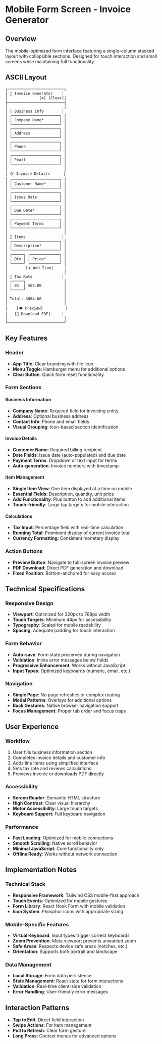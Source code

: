 # Mobile Form Screen - Invoice Generator

## Overview
The mobile-optimized form interface featuring a single-column stacked layout with collapsible sections. Designed for touch interaction and small screens while maintaining full functionality.

## ASCII Layout

```
┌─────────────────────────┐
│ 📄 Invoice Generator    │
│              [≡] [Clear]│
├─────────────────────────┤
│                         │
│ 🏢 Business Info        │
│ ┌─────────────────────┐ │
│ │ Company Name*       │ │
│ └─────────────────────┘ │
│ ┌─────────────────────┐ │
│ │ Address             │ │
│ └─────────────────────┘ │
│ ┌─────────────────────┐ │
│ │ Phone               │ │
│ └─────────────────────┘ │
│ ┌─────────────────────┐ │
│ │ Email               │ │
│ └─────────────────────┘ │
│                         │
│ 📋 Invoice Details      │
│ ┌─────────────────────┐ │
│ │ Customer Name*      │ │
│ └─────────────────────┘ │
│ ┌─────────────────────┐ │
│ │ Issue Date          │ │
│ └─────────────────────┘ │
│ ┌─────────────────────┐ │
│ │ Due Date*           │ │
│ └─────────────────────┘ │
│ ┌─────────────────────┐ │
│ │ Payment Terms       │ │
│ └─────────────────────┘ │
│                         │
│ 📝 Items                │
│ ┌─────────────────────┐ │
│ │ Description*        │ │
│ └─────────────────────┘ │
│ ┌─────┐ ┌─────────────┐ │
│ │ Qty │ │ Price*      │ │
│ └─────┘ └─────────────┘ │
│        [➕ Add Item]     │
│                         │
│ 🧮 Tax Rate             │
│ ┌─────┐                 │
│ │ 8%  │ $64.00          │
│ └─────┘                 │
│                         │
│ Total: $864.00          │
│                         │
│    [👁️ Preview]          │
│   [📄 Download PDF]     │
│                         │
└─────────────────────────┘
```

## Key Features

### Header
- **App Title**: Clear branding with file icon
- **Menu Toggle**: Hamburger menu for additional options
- **Clear Button**: Quick form reset functionality

### Form Sections

#### Business Information
- **Company Name**: Required field for invoicing entity
- **Address**: Optional business address
- **Contact Info**: Phone and email fields
- **Visual Grouping**: Icon-based section identification

#### Invoice Details
- **Customer Name**: Required billing recipient
- **Date Fields**: Issue date (auto-populated) and due date
- **Payment Terms**: Dropdown or text input for terms
- **Auto-generation**: Invoice numbers with timestamp

#### Item Management
- **Single Item View**: One item displayed at a time on mobile
- **Essential Fields**: Description, quantity, unit price
- **Add Functionality**: Plus button to add additional items
- **Touch-friendly**: Large tap targets for mobile interaction

#### Calculations
- **Tax Input**: Percentage field with real-time calculation
- **Running Total**: Prominent display of current invoice total
- **Currency Formatting**: Consistent monetary display

### Action Buttons
- **Preview Button**: Navigate to full-screen invoice preview
- **PDF Download**: Direct PDF generation and download
- **Fixed Position**: Bottom-anchored for easy access

## Technical Specifications

### Responsive Design
- **Viewport**: Optimized for 320px to 768px width
- **Touch Targets**: Minimum 44px for accessibility
- **Typography**: Scaled for mobile readability
- **Spacing**: Adequate padding for touch interaction

### Form Behavior
- **Auto-save**: Form state preserved during navigation
- **Validation**: Inline error messages below fields
- **Progressive Enhancement**: Works without JavaScript
- **Input Types**: Optimized keyboards (numeric, email, etc.)

### Navigation
- **Single Page**: No page refreshes or complex routing
- **Modal Patterns**: Overlays for additional options
- **Back Gestures**: Native browser navigation support
- **Focus Management**: Proper tab order and focus traps

## User Experience

### Workflow
1. User fills business information section
2. Completes invoice details and customer info
3. Adds line items using simplified interface
4. Sets tax rate and reviews calculations
5. Previews invoice or downloads PDF directly

### Accessibility
- **Screen Reader**: Semantic HTML structure
- **High Contrast**: Clear visual hierarchy
- **Motor Accessibility**: Large touch targets
- **Keyboard Support**: Full keyboard navigation

### Performance
- **Fast Loading**: Optimized for mobile connections
- **Smooth Scrolling**: Native scroll behavior
- **Minimal JavaScript**: Core functionality only
- **Offline Ready**: Works without network connection

## Implementation Notes

### Technical Stack
- **Responsive Framework**: Tailwind CSS mobile-first approach
- **Touch Events**: Optimized for mobile gestures
- **Form Library**: React Hook Form with mobile validation
- **Icon System**: Phosphor icons with appropriate sizing

### Mobile-Specific Features
- **Virtual Keyboard**: Input types trigger correct keyboards
- **Zoom Prevention**: Meta viewport prevents unwanted zoom
- **Safe Areas**: Respects device safe areas (notches, etc.)
- **Orientation**: Supports both portrait and landscape

### Data Management
- **Local Storage**: Form data persistence
- **State Management**: React state for form interactions
- **Validation**: Real-time client-side validation
- **Error Handling**: User-friendly error messages

## Interaction Patterns
- **Tap to Edit**: Direct field interaction
- **Swipe Actions**: For item management
- **Pull to Refresh**: Clear form gesture
- **Long Press**: Context menus for advanced options